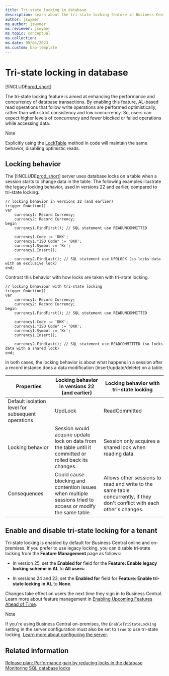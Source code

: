 ```yaml
---
title: Tri-state locking in database
description: Learn about the tri-state locking feature in Business Central.
author: jswymer
ms.author: jswymer 
ms.reviewer: jswymer
ms.topic: conceptual 
ms.collection: 
ms.date: 09/04/2023
ms.custom: bap-template
---
```


# Tri-state locking in database

[!INCLUDE[prod_short](../includes/2023_releasewave2.md)]

The tri-state locking feature is aimed at enhancing the performance and concurrency of database transactions. By enabling this feature, AL-based read operations that follow write operations are performed optimistically, rather than with strict consistency and low concurrency. So, users can expect higher levels of concurrency and fewer blocked or failed operations while accessing data. 

> [!NOTE]
> Explicitly using the [LockTable](methods-auto/record/record-locktable-method.md) method in code will maintain the same behavior, disabling optimistic reads.

## Locking behavior

The [!INCLUDE[prod_short](../developer/includes/prod_short.md)] server uses database locks on a table when a session starts to change data in the table. The following examples illustrate the legacy locking behavior, used in versions 22 and earlier, compared to tri-state locking.

```AL
// locking behavior in versions 22 (and earlier)
trigger OnAction()
var
    currency1: Record Currency;
    currency2: Record Currency;    
begin
    currency1.FindFirst(); // SQL statement use READUNCOMMITTED

    currency1.Code := 'DKK';
    currency1."ISO Code" := 'DKK';
    currency1.Symbol := 'Kr';
    currency1.Insert();

    currency2.FindLast(); // SQL statement use UPDLOCK (so locks data with an exclusive lock)
end;
```  

Contrast this behavior with how locks are taken with tri-state locking.

```AL
// locking behaviour with tri-state locking
trigger OnAction()
var
    currency1: Record Currency;
    currency2: Record Currency;    
begin
    currency1.FindFirst(); // SQL statement use READUNCOMMITTED

    currency1.Code := 'DKK';
    currency1."ISO Code" := 'DKK';
    currency1.Symbol := 'Kr';
    currency1.Insert();

    currency2.FindLast(); // SQL statement use READCOMMITTED (so locks data with a shared lock)
end;
```  

In both cases, the locking behavior is about what happens in a session after a record instance does a data modification (insert/update/delete) on a table. 

| Properties | Locking behavior in versions 22 (and earlier) | Locking behavior with tri-state locking  | 
| ---------- | ----- | ---------  | 
| Default isolation level for subsequent operations | UpdLock | ReadCommitted |
| Locking behavior | Session would acquire update lock on data from the table until it committed or rolled back its changes.  | Session only acquires a shared lock when reading data. |
| Consequences | Could cause blocking and contention issues when multiple sessions tried to access or modify the same table. | Allows other sessions to read and write to the same table concurrently, if they don't conflict with each other's changes. |

## Enable and disable tri-state locking for a tenant

Tri-state locking is enabled by default for Business Central online and on-premises. If you prefer to use legacy locking, you can disable tri-state locking from the **Feature Management** page as follows:  

- In version 25, set the **Enabled for** field for the **Feature: Enable legacy locking scheme in AL** to **All users**:

- In versions 24 and 23, set the **Enabled for** field for **Feature: Enable tri-state locking in AL** to **None**.

Changes take effect on users the next time they sign in to Business Central. Learn more about feature management in [Enabling Upcoming Features Ahead of Time](../administration/feature-management.md).

> [!NOTE]
> If you're using Business Central on-premises, the `EnableTriStateLocking` setting in the server configuration must also be set to `true` to use tri-state locking. [Learn more about configuring the server](../administration/configure-server-instance.md#Database).

## Related information

[Release plan: Performance gain by reducing locks in the database](/dynamics365/release-plan/2023wave2/smb/dynamics365-business-central/performance-gain-reducing-locks-database)  
[Monitoring SQL database locks](../administration/monitor-database-locks.md)  

